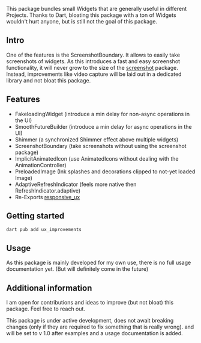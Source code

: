 <!--
This README describes the package. If you publish this package to pub.dev,
this README's contents appear on the landing page for your package.

For information about how to write a good package README, see the guide for
[writing package pages](https://dart.dev/guides/libraries/writing-package-pages).

For general information about developing packages, see the Dart guide for
[creating packages](https://dart.dev/guides/libraries/create-library-packages)
and the Flutter guide for
[developing packages and plugins](https://flutter.dev/developing-packages).
-->

This package bundles small Widgets that are generally useful in different Projects.
Thanks to Dart, bloating this package with a ton of Widgets wouldn't hurt anyone, but is still not the goal of this package.

## Intro

One of the features is the ScreenshotBoundary. It allows to easily take screenshots of widgets.
As this introduces a fast and easy screenshot functionality, it will never grow to the size of the [screenshot](https://pub.dev/packages/screenshot) package.
Instead, improvements like video capture will be laid out in a dedicated library and not bloat this package.

## Features

- FakeloadingWidget (introduce a min delay for non-async operations in the UI)
- SmoothFutureBuilder (introduce a min delay for async operations in the UI)
- Shimmer (a synchronized Shimmer effect above multiple widgets)
- ScreenshotBoundary (take screenshots without using the screenshot package)
- ImplicitAnimatedIcon (use AnimatedIcons without dealing with the AnimationController)
- PreloadedImage (Ink splashes and decorations clipped to not-yet loaded Image)
- AdaptiveRefreshIndicator (feels more native then RefreshIndicator.adaptive)
- Re-Exports [responsive_ux](https://pub.dev/packages/responsive_ux) 

## Getting started

```terminal
dart pub add ux_improvements
```

## Usage

As this package is mainly developed for my own use, there is no full usage documentation yet.
(But will definitely come in the future)

## Additional information

I am open for contributions and ideas to improve (but not bloat) this package. Feel free to reach out.

This package is under active development, does not await breaking changes (only if they are required to fix something that is really wrong).
and will be set to v 1.0 after examples and a usage documentation is added.
